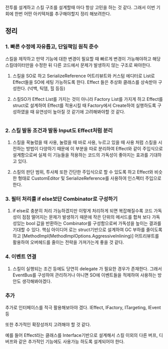 <p>전투를 설계하고 스킬 구조를 설계할때 마다 항상 고민을 하는 것 같다.
그래서 이번 기회에 한번 어떤 아키텍처를 추구해야할지 정리 해보려한다.</p>
<h2 id="정리">정리</h2>
<h3 id="1-빠른-수정에-자유롭고-단일책임-원칙-준수">1. 빠른 수정에 자유롭고, 단일책임 원칙 준수</h3>
<p>스킬을 제작하고 만약 기능에 대한 변경이 필요할 때 빠르게 변경이 가능해야하고
해당 스킬데이터만을 수정한 뒤 다른 코드에서 문제가 발생하지 않는 구조로 짜야한다.</p>
<ol>
<li><p>스킬을 SO로 하고 SerializeReference 어트리뷰트와 커스텀 에디터로 
List로 Effect들을 SO에 세팅 가능하도록 한다.
Effect 들은 추상화 클래스를 상속받아 구성한다. (넉백, 틱뎀, 힐 등등)</p>
</li>
<li><p>스킬SO가 Effect List를 가지는 것이 아니라 Factory List를 가지게 하고
Effect를 struct로 설계하여 Effect를 적용시킬 때 Factory에서 Create하여 실행하도록 구성하였을 때 유연성이 높아질 것 같기애 고려해봐야할 것 같다.</p>
</li>
</ol>
<p><img alt="" src="https://velog.velcdn.com/images/hsd0604/post/dce168f6-f7f0-45d5-b105-a7cee7ce06b2/image.png" /></p>
<h3 id="2-스킬-발동-조건과-발동-input도-effect처럼-분리">2. 스킬 발동 조건과 발동 Input도 Effect처럼 분리</h3>
<ol>
<li><p>스킬을 꾹눌렀을 때 사용, 눌렀을 때 바로 사용, 누르고 있을 때 사용 처럼
스킬을 시전하는 방법이 다양하기 때문에 이 부분을 따로 분리하여 Effect와 같이 주입식으로
설계함으로써 실제 이 기능들을 적용하는 코드의 가독성이 좋아지는 효과를 기대하고 있다.</p>
</li>
<li><p>스킬의 판단 범위, 투사체 또한 간단한 주입식으로 할 수 있도록 하고 
Effect와 비슷한 형태로 CustomEditor 및 SerializeReference를 사용하여 인스펙터 주입으로 한다.</p>
</li>
</ol>
<h3 id="3-필터-처리를-if-else보단-combinator로-구성하기">3. 필터 처리를 if else보단 Combinator로 구성하기</h3>
<ol>
<li>if else로 충분히 처리 가능하겠지만 이렇게 처리하게 되면 복잡해질수록 코드 가독성이 점점 떨어지는 문제가 발생하기 때문에 작은 단위의 메서드를 합쳐 보다 가독성있는 bool 값을 반환하는 Combinator를 구성함으로써 가독성을 높이는 결과를 기대할 수 있다.
핵심 아이디어 로는 struct기반으로 설계하여 GC 부하를 줄이도록 하고 
[MethodImpl(MethodImplOptions.AggressiveInlining)] 어트리뷰트를 활용하여
오버헤드를 줄이는 전략을 가져가는게 좋을 것 같다.</li>
</ol>
<h3 id="4-이벤트-연결">4. 이벤트 연결</h3>
<ol>
<li>스킬이 실행되는 조건 등에도 당연히 delegate 가 필요한 경우가 존재한다.
그래서 EventBus를 구성하여 관리하거나 아니면 SO에 이벤트들을 적제하여 사용하는 방안도 
생각해봐야겠다.</li>
</ol>
<h3 id="추가">추가</h3>
<p>추가로 인터페이스를 적극 활용해보아야 겠다. IEffect, IFactory, ITargeting, IEvent 등</p>
<p>또한 추가적인 확장성까지 고려해야 할 것 같다.</p>
<p>예를 들어 Effect라는 클래스를 Interface기반으로 설계해서 스킬 이외의 다른
버프, 디버프와 같은 추가적인 기능에도 사용가능 하도록 설계되어야 한다.</p>